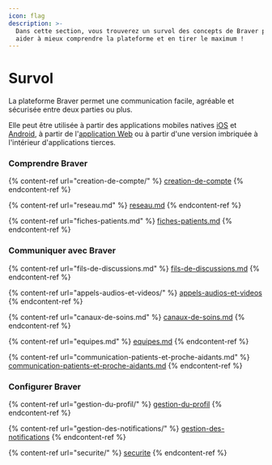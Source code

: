 ```yaml
---
icon: flag
description: >-
  Dans cette section, vous trouverez un survol des concepts de Braver pour vous
  aider à mieux comprendre la plateforme et en tirer le maximum !
---
```


# Survol

La plateforme Braver permet une communication facile, agréable et sécurisée entre deux parties ou plus.&#x20;

Elle peut être utilisée à partir des applications mobiles natives [iOS](https://brvr.io/ios-app) et [Android](https://brvr.io/android-app), à partir de l'[application Web](https://app.braver.net/) ou à partir d'une version imbriquée à l'intérieur d'applications tierces.

### Comprendre Braver

{% content-ref url="creation-de-compte/" %}
[creation-de-compte](creation-de-compte/)
{% endcontent-ref %}

{% content-ref url="reseau.md" %}
[reseau.md](reseau.md)
{% endcontent-ref %}

{% content-ref url="fiches-patients.md" %}
[fiches-patients.md](fiches-patients.md)
{% endcontent-ref %}

### Communiquer avec Braver

{% content-ref url="fils-de-discussions.md" %}
[fils-de-discussions.md](fils-de-discussions.md)
{% endcontent-ref %}

{% content-ref url="appels-audios-et-videos/" %}
[appels-audios-et-videos](appels-audios-et-videos/)
{% endcontent-ref %}

{% content-ref url="canaux-de-soins.md" %}
[canaux-de-soins.md](canaux-de-soins.md)
{% endcontent-ref %}

{% content-ref url="equipes.md" %}
[equipes.md](equipes.md)
{% endcontent-ref %}

{% content-ref url="communication-patients-et-proche-aidants.md" %}
[communication-patients-et-proche-aidants.md](communication-patients-et-proche-aidants.md)
{% endcontent-ref %}

### Configurer Braver

{% content-ref url="gestion-du-profil/" %}
[gestion-du-profil](gestion-du-profil/)
{% endcontent-ref %}

{% content-ref url="gestion-des-notifications/" %}
[gestion-des-notifications](gestion-des-notifications/)
{% endcontent-ref %}

{% content-ref url="securite/" %}
[securite](securite/)
{% endcontent-ref %}
